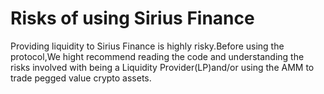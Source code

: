 # Risks of using Sirius Finance

Providing liquidity to Sirius Finance is highly risky.Before using the protocol,We hight recommend reading the code and understanding the risks involved with being a Liquidity Provider(LP)and/or using the AMM to trade pegged value crypto assets.

